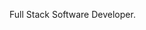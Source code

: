 
<!-- ### Hello, this is Jefferson Matamba👋 -->

 Full Stack Software Developer. 


<!-- - <details>
  <summary>Technologies/Skills</summary>
  <br>
  - ✨  Javascript, React, Node.js (incl. Express)
  
  - ✨  RESTful API's
 
  - ✨  SQlite, Dynamo DB, Mongo DB
  
  - ✨  Heroku, AWS
  
  - ✨  CSS (Incl. Sass)
  
  - ✨  Responsive design —Figma
  
  - ✨  Unit Testing
    
</details>
<!-- 
- ☀️ I'm currently launching a start-up called <a href="https://www.mote.nz/#/">Mote</a> —A web app that enables remote workers to find their perfect spot to get some work done. -->


<!-- <details>
  <summary>What I am interested in!</summary>
  <br>

  - ✨ I'm always hungry for learning whether it is a new tech, history.  

  - ✨ Enjoy reading books about philosophy, physocology and history. 
  
  - ✨ I love capturing people's expression trhough my .50mm lens. 
  
  - ✨ Star Wars, Matrix and Fight Club... Something about them, can't really explain it.  
  
  - ✨ Last but not least, I love music. I'm not sure if it is normal but, hey! I feel like I have a crush on Pink Floyd's music.
  
</details>
 -->
 <!-- 
<details>  
  <br>
  
  - ⚡<a href="http://www.mote.nz">Mote</a>
  
 
 ⚡<a href="https://github.com/kotare-2020/lost-and-found">Lost and Found</a>
  
  - ⚡<a href="https://taskss-manager.herokuapp.com/">Task Manager</a>
 
  - ⚡ <a href="https://github.com/kotare-2020/mind-eater">Mind Eater</a> 
 
  - ⚡ <a href="https://pantree-app.herokuapp.com">Pantree</a>

  
</details> 




<!-- ### GIT STATS

From May-July 2020 I have been pair and group coding daily. My commitS history stats might have a few gaps as my commits were made on my colleagues account.


<hr>
 <p align="center">
   <i>Let's connect and chat! Open to anyone on Earth under the Sun and Moon.</i>
  <p align="center">
 <a href="https://www.linkedin.com/in/jefferson-matamba" alt="Linkedin"><img src="https://github.com/JeffersonMat/JeffersonMat/blob/master/linkedin.png"/></a> 
  </p>  
</p>
 -->

<!--
**JeffersonMat/JeffersonMat** is a ✨ _special_ ✨ repository because its `README.md` (this file) appears on your GitHub profile.

Here are some ideas to get you started:

- 🔭 I’m currently working on ...
- 🌱 I’m currently learning ...
- 👯 I’m looking to collaborate on ...
- 🤔 I’m looking for help with ...
- 💬 Ask me about ...
- 📫 How to reach me: ...
- 😄 Pronouns: ...
- ⚡ Fun fact: ...
-![My github stats](https://github-readme-stats.vercel.app/api?username=JeffersonMat&show_icons=true)
-<img src="https://github.com/JeffersonMat/JeffersonMat/blob/master/photo.jpeg">
-->

